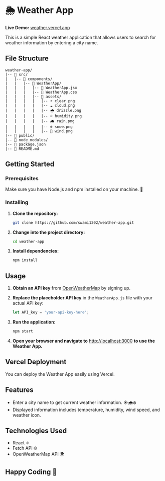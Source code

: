 # 🌦️ Weather App

**Live Demo:**  [weather.vercel.app](https://weather13.vercel.app/)


This is a simple React weather application that allows users to search for weather information by entering a city name.

## File Structure

```plaintext
weather-app/
|-- 📁 src/
|   |-- 📁 components/
|   |   |-- 📄 WeatherApp/
|   |   |   |-- 📄 WeatherApp.jsx
|   |   |   |-- 📄 WeatherApp.css
|   |   |   |-- 📁 assets/
|   |   |   |   |-- ☀️ clear.png
|   |   |   |   |-- ☁️ cloud.png
|   |   |   |   |-- 🌧️ drizzle.png
|   |   |   |   |-- 💦 humidity.png
|   |   |   |   |-- 🌧️ rain.png
|   |   |   |   |-- ❄️ snow.png
|   |   |   |   |-- 💨 wind.png
|-- 📁 public/
|-- 📁 node_modules/
|-- 📄 package.json
|-- 📄 README.md
```

## Getting Started

### Prerequisites

Make sure you have Node.js and npm installed on your machine. 🚀

### Installing

1. **Clone the repository:**

   ```bash
   git clone https://github.com/swami1302/weather-app.git
   ```

2. **Change into the project directory:**

   ```bash
   cd weather-app
   ```

3. **Install dependencies:**

   ```bash
   npm install
   ```

## Usage

1. **Obtain an API key** from [OpenWeatherMap](https://openweathermap.org/) by signing up.

2. **Replace the placeholder API key** in the `WeatherApp.js` file with your actual API key:

   ```javascript
   let API_key = 'your-api-key-here';
   ```

3. **Run the application:**

   ```bash
   npm start
   ```

4. **Open your browser and navigate to** [http://localhost:3000](http://localhost:3000) **to use the Weather App.**

## Vercel Deployment

You can deploy the Weather App easily using Vercel.

## Features

- Enter a city name to get current weather information. ☀️🌧️❄️
- Displayed information includes temperature, humidity, wind speed, and weather icon.

## Technologies Used

- React ⚛️
- Fetch API 🌐
- OpenWeatherMap API 🌍

## Happy Coding 🚀
